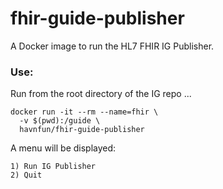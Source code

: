 # fhir-guide-publisher

A Docker image to run the HL7 FHIR IG Publisher.

### Use:

Run from the root directory of the IG repo ...

```
docker run -it --rm --name=fhir \
  -v $(pwd):/guide \
  havnfun/fhir-guide-publisher
```

A menu will be displayed:

```
1) Run IG Publisher
2) Quit
```
